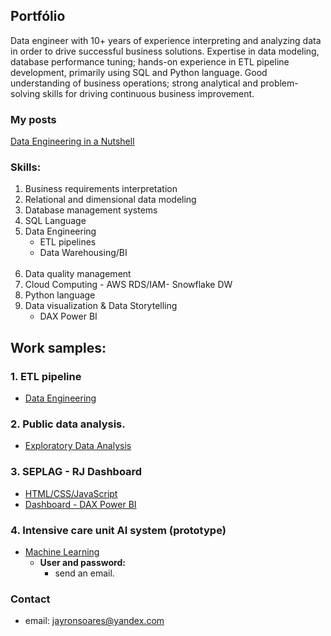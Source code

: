 ## Portfólio
Data engineer with 10+ years of experience interpreting and analyzing data in order to drive successful business solutions.  Expertise in data modeling, database performance tuning; hands-on experience in ETL pipeline development, primarily using SQL and Python language. Good understanding of business operations; strong analytical and problem-solving skills for driving continuous business improvement.
<br>
### My posts<br>
[Data Engineering in a Nutshell](https://www.codementor.io/@jayronsoares/data-engineering-in-nutshell-1fh55lfo7r)

### Skills:
1. Business requirements interpretation
2. Relational and dimensional data modeling
3. Database management systems
4. SQL Language
5. Data Engineering 
    - ETL pipelines
    - Data Warehousing/BI
    <br/><br/>
6. Data quality management
7. Cloud Computing - AWS RDS/IAM- Snowflake DW
8. Python language
10. Data visualization & Data Storytelling 
    - DAX Power BI
    
## Work samples:

### 1. ETL pipeline
- [Data Engineering](https://github.com/jayronsoares/automated_data_engineering)

### 2. Public data analysis.
- [Exploratory Data Analysis](https://github.com/jayronsoares/dados_publicos/tree/main)

### 3. SEPLAG - RJ Dashboard
- [HTML/CSS/JavaScript](http://www.redeplan.planejamento.rj.gov.br/)
- [Dashboard - DAX Power BI](https://app.powerbi.com/view?r=eyJrIjoiZWFjM2U4ZjEtOGUwYS00NDZlLThkZmQtYjNiN2U0NDk1OTRjIiwidCI6ImRjYzllZTExLWQ1MTgtNDNmMS04YjNkLTEzYWE0NzBlMWNlZCJ9&pageName=ReportSection)
  
### 4. Intensive care unit AI system (prototype)
- [Machine Learning](https://icu.gayaanalytics.com)
  - **User and password:**
    - send an email.

### Contact ###
- email: jayronsoares@yandex.com
